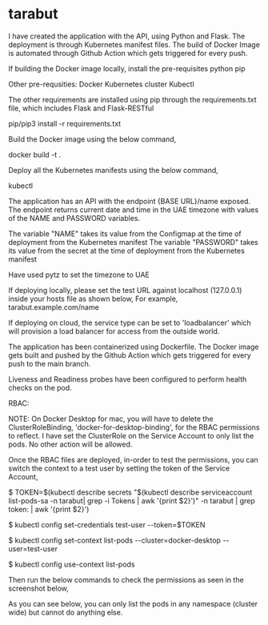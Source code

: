 # tarabut

I have created the application with the API, using Python and Flask.
The deployment is through Kubernetes manifest files. 
The build of Docker Image is automated through Github Action which gets triggered for every push. 

If building the Docker image locally, install the pre-requisites 
python
pip

Other pre-requsities:
Docker
Kubernetes cluster
Kubectl

The other requirements are installed using pip through the requirements.txt file, which includes Flask and Flask-RESTful

pip/pip3 install -r requirements.txt

Build the Docker image using the below command,

docker build -t <tag> .

Deploy all the Kubernetes manifests using the below command,

kubectl

The application has an API with the endpoint {BASE URL}/name exposed. 
The endpoint returns current date and time in the UAE timezone with values of the NAME and PASSWORD variables. 

The variable "NAME" takes its value from the Configmap at the time of deployment from the Kubernetes manifest
The variable "PASSWORD" takes its value from the secret at the time of deployment from the Kubernetes manifest

Have used pytz to set the timezone to UAE


If deploying locally, please set the test URL against localhost (127.0.0.1) inside your hosts file as shown below,
For example, tarabut.example.com/name

If deploying on cloud, the service type can be set to 'loadbalancer' which will provision a load balancer for access from the outside world. 

The application has been containerized using Dockerfile. 
The Docker image gets built and pushed by the Github Action which gets triggered for every push to the main branch.

Liveness and Readiness probes have been configured to perform health checks on the pod. 


RBAC:

NOTE: On Docker Desktop for mac, you will have to delete the ClusterRoleBinding, 'docker-for-desktop-binding', for the RBAC permissions to reflect. 
I have set the ClusterRole on the Service Account to only list the pods. No other action will be allowed. 

Once the RBAC files are deployed, in-order to test the permissions, you can switch the context to a test user by setting the token of the Service Account,

$ TOKEN=$(kubectl describe secrets "$(kubectl describe serviceaccount list-pods-sa -n tarabut| grep -i Tokens | awk '{print $2}')" -n tarabut | grep token: | awk '{print $2}')

$ kubectl config set-credentials test-user --token=$TOKEN

$ kubectl config set-context list-pods --cluster=docker-desktop --user=test-user

$ kubectl config use-context list-pods

Then run the below commands to check the permissions as seen in the screenshot below,

As you can see below, you can only list the pods in any namespace (cluster wide) but cannot do anything else. 


